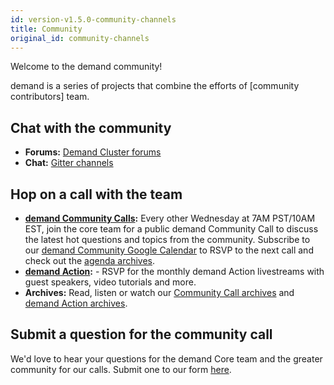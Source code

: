 ```yaml
---
id: version-v1.5.0-community-channels
title: Community
original_id: community-channels
---
```

    
Welcome to the demand community!

demand is a series of projects that combine the efforts of [community contributors] team.

## Chat with the community

-   **Forums:** [Demand Cluster forums](https://forums.demandcluster.com/)
-   **Chat:** [Gitter channels](https://gitter.im/demandcluster/)

## Hop on a call with the team

-   **[demand Community Calls](http://getrxn.io/2rcCal):** Every other Wednesday at 7AM PST/10AM EST, join the core team for a public demand Community Call to discuss the latest hot questions and topics from the community. Subscribe to our [demand Community Google Calendar](http://getrxn.io/2rcCal) to RSVP to the next call and check out the [agenda archives](https://docs.google.com/document/d/1PwenrammgQJpQfFoUUJZ96i_JJYCM_4glAjB1_ZzgwA/edit?usp=sharing).
-   **[demand Action](https://demandcluster.zoom.us/webinar/register/849ad115dc79936634538d7d4481ef37):** - RSVP for the monthly demand Action livestreams with guest speakers, video tutorials and more.
-   **Archives:** Read, listen or watch our [Community Call archives](https://docs.google.com/document/d/1PwenrammgQJpQfFoUUJZ96i_JJYCM_4glAjB1_ZzgwA/edit) and [demand Action archives](https://www.crowdcast.io/demandcluster).

## Submit a question for the community call

We'd love to hear your questions for the demand Core team and the greater community for our calls. Submit one to our form [here](http://getrxn.io/dedemand-unity).
